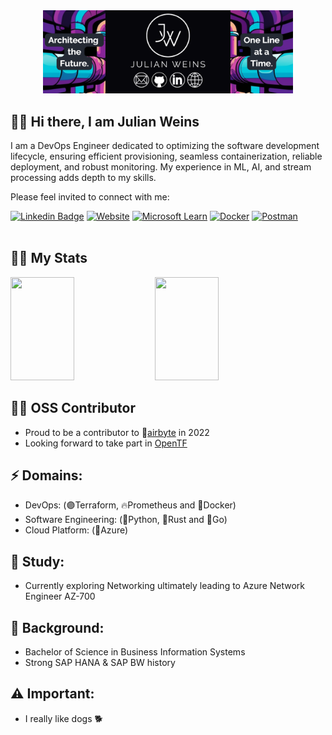 <div align="center">
    <img src="./resources/header_1920_640.png" alt="Header" width="400">
</div>


## 👋🏽 Hi there, I am Julian Weins
I am a DevOps Engineer dedicated to optimizing the software development lifecycle, ensuring efficient provisioning, seamless containerization, reliable deployment, and robust monitoring. My experience in ML, AI, and stream processing adds depth to my skills.

Please feel invited to connect with me:

[![Linkedin Badge](https://img.shields.io/badge/-Julian_Weins-blue?style=for-the-badge&logo=Linkedin&logoColor=white&link=https://www.linkedin.com/in/julian-weins/)](https://www.linkedin.com/in/julian-weins-3429bb108/)
[![Website](https://img.shields.io/badge/julianweins.dev-34bdd1?style=for-the-badge&logo=About.me&logoColor=white)](https://julianweins.dev/)
[![Microsoft Learn](https://img.shields.io/badge/Microsoft_Learn-258ffa?style=for-the-badge&logo=microsoft&logoColor=white)](https://learn.microsoft.com/de-de/users/julianweins-5784/)
[![Docker](https://img.shields.io/badge/docker-%230db7ed.svg?style=for-the-badge&logo=docker&logoColor=white)](https://hub.docker.com/repositories/juweins)
[![Postman](https://img.shields.io/badge/Postman-FF6C37?style=for-the-badge&logo=postman&logoColor=white)](https://www.postman.com/wenzork)
<br></br>

## 💪🏽 My Stats
<div>
  <img height="165em" width="45%" src="https://github-readme-stats-neon-ten-92.vercel.app/api?username=juweins&theme=github_dark&show_icons=true">
  <img height="165em" width="45%" src="https://github-readme-stats-neon-ten-92.vercel.app/api/top-langs/?username=juweins&layout=compact&theme=github_dark">
</div>


## 👍🏽 OSS Contributor
- Proud to be a contributor to 💜[airbyte](https://airbyte.com/) in 2022
- Looking forward to take part in [OpenTF](https://opentf.org/)


## ⚡ Domains:
- DevOps:               (🟣Terraform, 🔥Prometheus and 🐋Docker)
- Software Engineering: (🐍Python, 🦀Rust and 📘Go)
- Cloud Platform:       (💙Azure)


## 📖 Study:
- Currently exploring Networking ultimately leading to Azure Network Engineer AZ-700


## 📘 Background:
- Bachelor of Science in Business Information Systems
- Strong SAP HANA & SAP BW history

## ⚠️ Important:
- I really like dogs 🐕

